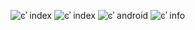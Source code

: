 ﻿![ͼʾ index](https://i.niupic.com/images/2016/11/28/13polM.jpg)
![ͼʾ index](https://i.niupic.com/images/2016/11/28/NvZlcM.jpg)
![ͼʾ android](http://chuantu.biz/t5/43/1480310029x1905008226.png)
![ͼʾ info](http://chuantu.biz/t5/43/1480310048x1905008226.png) 
